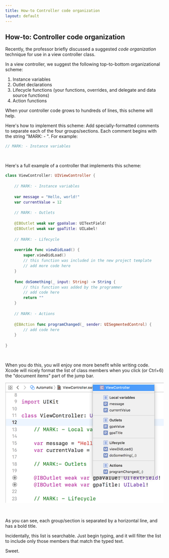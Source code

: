 ```yaml
---
title: How-to Controller code organization
layout: default
---
```


## How-to: Controller code organization

Recently, the professor briefly discussed a suggested *code organization* technique for use in a view controller class. 

In a view controller, we suggest the following top-to-bottom organizational scheme:
1. Instance variables
2. Outlet declarations
3. Lifecycle functions (your functions, overrides, and delegate and data source functions)
4. Action functions 

When your controller code grows to hundreds of lines, this scheme will help. 

Here's how to implement this scheme: Add specially-formatted comments to separate each of the four groups/sections. Each comment begins with the string "MARK: - ". For example:

```swift
// MARK: - Instance variables
```

<br>

Here's a full example of a controller that implements this scheme:

```swift
class ViewController: UIViewController {

    // MARK: - Instance variables
    
    var message = "Hello, world!"
    var currentValue = 12
    
    // MARK: - Outlets
    
    @IBOutlet weak var gpaValue: UITextField!
    @IBOutlet weak var gpaTitle: UILabel!
    
    // MARK: - Lifecycle
    
    override func viewDidLoad() {
        super.viewDidLoad()
        // this function was included in the new project template
        // add more code here
    }
    
    func doSomething(_ input: String) -> String {
        // this function was added by the programmer
        // add code here
        return ""
    }

    // MARK: - Actions
    
    @IBAction func programChanged(_ sender: UISegmentedControl) {
        // add code here
    }
    
}
```

<br>

When you do this, you will enjoy one more benefit while writing code. Xcode will nicely format the list of class members when you click (or Ctrl+6) the "document items" part of the jump bar. 

![Jump bar > document items](/media/xcode-jump-bar-doc-items.png)

<br>

As you can see, each group/section is separated by a horizontal line, and has a bold title. 

Incidentally, this list is searchable. Just begin typing, and it will filter the list to include only those members that match the typed text.

Sweet.

<br>
